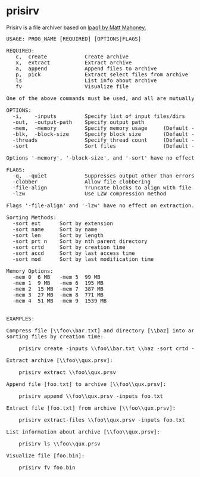 # prisirv

Prisirv is a file archiver based on [lpaq1 by Matt Mahoney.](http://mattmahoney.net/dc/#lpaq)

<pre>
USAGE: PROG_NAME [REQUIRED] [OPTIONS|FLAGS]
    
REQUIRED:
   c,  create            Create archive
   x,  extract           Extract archive
   a,  append            Append files to archive
   p,  pick              Extract select files from archive
   ls                    List info about archive
   fv                    Visualize file
        
One of the above commands must be used, and all are mutually exclusive.
        
OPTIONS:
  -i,    -inputs         Specify list of input files/dirs
  -out,  -output-path    Specify output path
  -mem,  -memory         Specify memory usage     (Default - 2 (15 MiB))
  -blk,  -block-size     Specify block size       (Default - 10 MiB)
  -threads               Specify thread count     (Default - 4)
  -sort                  Sort files               (Default - none)
        
Options '-memory', '-block-size', and '-sort' have no effect on extraction.
        
FLAGS:
  -q,  -quiet            Suppresses output other than errors
  -clobber               Allow file clobbering
  -file-align            Truncate blocks to align with file boundaries
  -lzw                   Use LZW compression method
        
Flags '-file-align' and '-lzw' have no effect on extraction.
        
Sorting Methods:
  -sort ext      Sort by extension
  -sort name     Sort by name
  -sort len      Sort by length
  -sort prt n    Sort by nth parent directory
  -sort crtd     Sort by creation time
  -sort accd     Sort by last access time
  -sort mod      Sort by last modification time
        
Memory Options:
  -mem 0  6 MB   -mem 5  99 MB
  -mem 1  9 MB   -mem 6  195 MB
  -mem 2  15 MB  -mem 7  387 MB
  -mem 3  27 MB  -mem 8  771 MB
  -mem 4  51 MB  -mem 9  1539 MB


EXAMPLES:
        
Compress file [\\foo\\bar.txt] and directory [\\baz] into archive [\\foo\\qux.prsv], 
sorting files by creation time:
       
    prisirv create -inputs \\foo\\bar.txt \\baz -sort crtd -output-path qux
       
Extract archive [\\foo\\qux.prsv]:
       
    prisirv extract \\foo\\qux.prsv
       
Append file [foo.txt] to archive [\\foo\\qux.prsv]:
       
    prisirv append \\foo\\qux.prsv -inputs foo.txt
       
Extract file [foo.txt] from archive [\\foo\\qux.prsv]:
       
    prisirv extract-files \\foo\\qux.prsv -inputs foo.txt
       
List information about archive [\\foo\\qux.prsv]:
       
    prisirv ls \\foo\\qux.prsv
       
Visualize file [foo.bin]:
       
    prisirv fv foo.bin
</pre>
